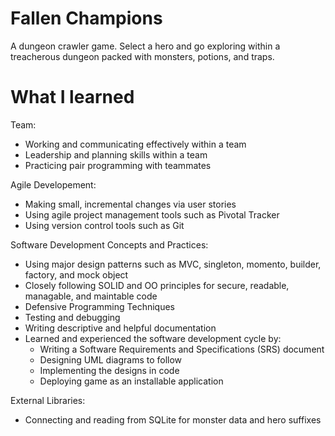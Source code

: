 # Fallen Champions
A dungeon crawler game. 
Select a hero and go exploring within a treacherous dungeon packed with monsters, potions, and traps.

# What I learned
Team:
* Working and communicating effectively within a team
* Leadership and planning skills within a team
* Practicing pair programming with teammates

Agile Developement:
* Making small, incremental changes via user stories
* Using agile project management tools such as Pivotal Tracker
* Using version control tools such as Git

Software Development Concepts and Practices:
* Using major design patterns such as MVC, singleton, momento, builder, factory, and mock object
* Closely following SOLID and OO principles for secure, readable, managable, and maintable code
* Defensive Programming Techniques
* Testing and debugging
* Writing descriptive and helpful documentation
* Learned and experienced the software development cycle by:
   * Writing a Software Requirements and Specifications (SRS) document
   * Designing UML diagrams to follow
   * Implementing the designs in code
   * Deploying game as an installable application

External Libraries:
* Connecting and reading from SQLite for monster data and hero suffixes

